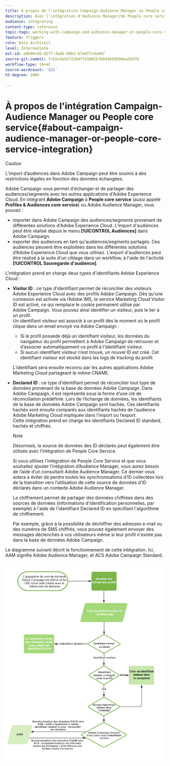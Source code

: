 ```yaml
---
title: À propos de l'intégration Campaign-Audience Manager ou People core service
description: Avec l'intégration d'Audience Manager/de People core service, vous pouvez partager des audiences ou des segments au sein des différentes solutions d'Adobe Experience Cloud.
audience: integrating
content-type: reference
topic-tags: working-with-campaign-and-audience-manager-or-people-core-service
feature: Triggers
role: Data Architect
level: Intermediate
exl-id: e8b96c66-82f7-4adb-88b2-b7e0f7c4a96f
source-git-commit: fcb5c4a92f23bdffd1082b7b044b5859dead9d70
workflow-type: tm+mt
source-wordcount: '521'
ht-degree: 100%

---
```


# À propos de l&#39;intégration Campaign-Audience Manager ou People core service{#about-campaign-audience-manager-or-people-core-service-integration}

>[!CAUTION]
>
>L’import d’audiences dans Adobe Campaign peut être soumis à des restrictions légales en fonction des données échangées.

Adobe Campaign vous permet d&#39;échanger et de partager des audiences/segments avec les autres applications d&#39;Adobe Experience Cloud. En intégrant **Adobe Campaign** à **People core service** (aussi appelé **Profiles &amp; Audiences core service**) ou Adobe Audience Manager, vous pouvez :

* importer dans Adobe Campaign des audiences/segments provenant de différentes solutions d&#39;Adobe Experience Cloud. L&#39;import d&#39;audiences peut être réalisé depuis le menu **[!UICONTROL Audiences]** dans Adobe Campaign.
* exporter des audiences en tant qu&#39;audiences/segments partagés. Ces audiences peuvent être exploitées dans les différentes solutions d’Adobe Experience Cloud que vous utilisez. L&#39;export d&#39;audiences peut être réalisé à la suite d&#39;un ciblage dans un workflow, à l&#39;aide de l&#39;activité **[!UICONTROL Sauvegarde d&#39;audience]**.

L&#39;intégration prend en charge deux types d&#39;identifiants Adobe Experience Cloud :

* **Visitor ID** : ce type d’identifiant permet de réconcilier des visiteurs Adobe Experience Cloud avec des profils Adobe Campaign. Dès qu’une connexion est activée via l’Adobe IMS, le service Marketing Cloud Visitor ID est activé, ce qui remplace le cookie permanent utilisé par Adobe Campaign. Vous pouvez ainsi identifier un visiteur, puis le lier à un profil.
  <br>Un identifiant visiteur est associé à un profil dès le moment où le profil clique dans un email envoyé via Adobe Campaign :
   * Si le profil possède déjà un identifiant visiteur, les données du navigateur du profil permettent à Adobe Campaign de retrouver et d’associer automatiquement ce profil à l’identifiant visiteur.
   * Si aucun identifiant visiteur n’est trouvé, un nouvel ID est créé. Cet identifiant visiteur est stocké dans les logs de tracking du profil.

  L’identifiant sera ensuite reconnu par les autres applications Adobe Marketing Cloud partageant le même CNAME.

* **Declared ID** : ce type d’identifiant permet de réconcilier tout type de données provenant de la base de données Adobe Campaign. Dans Adobe Campaign, il est représenté sous la forme d’une clé de réconciliation prédéfinie. Lors de l’échange de données, les identifiants de la base de données Adobe Campaign sont hachés. Ces identifiants hachés sont ensuite comparés aux identifiants hachés de l’audience Adobe Marketing Cloud impliquée dans l’import ou l’export.
  <br>Cette intégration prend en charge les identifiants Declared ID standard, hachés et chiffrés.

  >[!NOTE]
  >
  >Désormais, la source de données des ID déclarés peut également être utilisée avec l’intégration de People Core Service.
  >
  >Si vous utilisez l’intégration de People Core Service et que vous souhaitez ajouter l’intégration d’Audience Manager, vous aurez besoin de l’aide d’un consultant Adobe Audience Manager. Ce dernier vous aidera à éviter de perdre toutes les synchronisations d’ID collectées lors de la transition vers l’utilisation de cette source de données d’ID déclarés dans un contexte Adobe Audience Manager.


  Le chiffrement permet de partager des données chiffrées dans des sources de données (informations d&#39;identification personnelles, par exemple) à l&#39;aide de l&#39;identifiant Declared ID en spécifiant l&#39;algorithme de chiffrement.

  Par exemple, grâce à la possibilité de déchiffrer des adresses e-mail ou des numéros de SMS chiffrés, vous pouvez également envoyer des messages déclenchés à vos utilisateurs même si leur profil n&#39;existe pas dans la base de données Adobe Campaign.

Le diagramme suivant décrit le fonctionnement de cette intégration. Ici, AAM signifie Adobe Audience Manager, et ACS Adobe Campaign Standard.

![](assets/aam_diagram.png)
